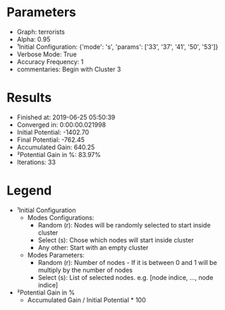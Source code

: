 # Parameters
- Graph:                  terrorists
- Alpha:                  0.95
- ¹Initial Configuration: {'mode': 's', 'params': ['33', '37', '41', '50', '53']}
- Verbose Mode:           True
- Accuracy Frequency:     1
- commentaries:           Begin with Cluster 3

# Results
- Finished at:            2019-06-25 05:50:39
- Converged in:           0:00:00.021998
- Initial Potential:      -1402.70
- Final Potential:        -762.45
- Accumulated Gain:       640.25
- ²Potential Gain in %:   83.97%
- Iterations:             33

# Legend
- ¹Initial Configuration
  - Modes Configurations:
    - Random (r): Nodes will be randomly selected to start inside cluster
    - Select (s): Chose which nodes will start inside cluster
    - Any other:  Start with an empty cluster
  - Modes Parameters:
    - Random (r): Number of nodes - If it is between 0 and 1 will be multiply by the number of nodes
    - Select (s): List of selected nodes. e.g. [node indice, ..., node indice]
- ²Potential Gain in %
  - Accumulated Gain / Initial Potential * 100
